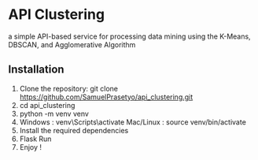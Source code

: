 # API Clustering
a simple API-based service for processing data mining using the K-Means, DBSCAN, and Agglomerative Algorithm

## Installation
1. Clone the repository:
   git clone https://github.com/SamuelPrasetyo/api_clustering.git
2. cd api_clustering
3. python -m venv venv
4. Windows : venv\Scripts\activate
   Mac/Linux : source venv/bin/activate
5. Install the required dependencies
6. Flask Run
7. Enjoy !
